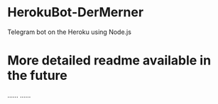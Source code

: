 # HerokuBot-DerMerner
Telegram bot on the Heroku using Node.js

# More detailed readme available in the future
......
......

